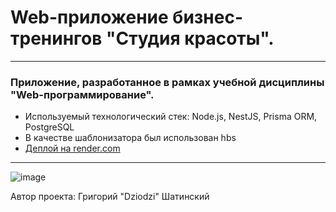 # Web-приложение бизнес-тренингов "Студия красоты".
---
### Приложение, разработанное в рамках учебной дисциплины "Web-программирование".
- Используемый технологический стек: Node.js, NestJS, Prisma ORM, PostgreSQL
- В качестве шаблонизатора был использован hbs
- [Деплой на render.com](https://dziodzi-webs-6-sem.onrender.com)

---

![image](https://user-images.githubusercontent.com/79766495/233997730-0267ab01-2b35-4196-8c8e-95258fe002bd.png)

Автор проекта: Григорий "Dziodzi" Шатинский

